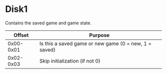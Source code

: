 # Disk1

Contains the saved game and game state.

| Offset        | Purpose                                               |
|---------------|-------------------------------------------------------|
| 0x00-0x01     | Is this a saved game or new game (0 = new, 1 = saved) |
| 0x02-0x03     | Skip initialization (if not 0)                        |

